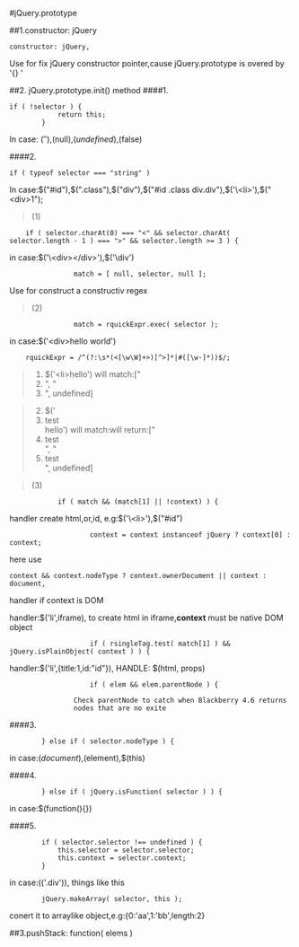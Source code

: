 #jQuery.prototype

##1.constructor: jQuery
```
constructor: jQuery,

```
Use for fix jQuery constructor pointer,cause jQuery.prototype is overed by '{} '

##2.  jQuery.prototype.init() method
####1.
```
if ( !selector ) {
			return this;
		}

```
In case: $(''),$(null),$(undefined),$(false)

####2.
```
if ( typeof selector === "string" )
```
In case:$("#id"),$(".class"),$("div"),$("#id .class div.div"),$('\<li>'),$("\<div>1</div>");
> (1)
```
	if ( selector.charAt(0) === "<" && selector.charAt( selector.length - 1 ) === ">" && selector.length >= 3 ) {
```
in case:$('\<div></div>'),$('\div')

```
				match = [ null, selector, null ];
```
Use for construct a constructiv regex


> (2)
```
				match = rquickExpr.exec( selector );
```
in case:$('\<div>hello world')
```
	rquickExpr = /^(?:\s*(<[\w\W]+>)[^>]*|#([\w-]*))$/;
```
> 1. $('\<li>hello') will match:["<li>", "<li>", undefined]

> 2. $('<li>test</li>hello') will match:will return:["<li>test</li>", "<li>test</li>", undefined]

> (3)
```
			if ( match && (match[1] || !context) ) {
```
handler create html,or,id, e.g:$('\<li>'),$("#id")
```
					context = context instanceof jQuery ? context[0] : context;
```
here use

```
context && context.nodeType ? context.ownerDocument || context : document,
```
handler if context is DOM

handler:$('li',iframe), to create html in iframe,**context** must be native DOM object

```
					if ( rsingleTag.test( match[1] ) && jQuery.isPlainObject( context ) ) {
```
handler:$('li',{title:1,id:"id"}), HANDLE: $(html, props)

```
					if ( elem && elem.parentNode ) {
```

					Check parentNode to catch when Blackberry 4.6 returns
					nodes that are no exite




####3.
```
		} else if ( selector.nodeType ) {

```

in case:$(document),$(element),$(this)




####4.
```
		} else if ( jQuery.isFunction( selector ) ) {

```

in case:$(function(){})

####5.

```
		if ( selector.selector !== undefined ) {
			this.selector = selector.selector;
			this.context = selector.context;
		}

```

in case:$($('.div')), things like this

```
		jQuery.makeArray( selector, this );
```

conert it to arraylike object,e.g:{0:'aa',1:'bb',length:2}



##3.pushStack: function( elems )




